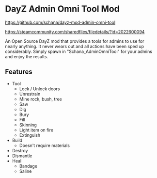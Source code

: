 # DayZ Admin Omni Tool Mod

<https://github.com/schana/dayz-mod-admin-omni-tool>

<https://steamcommunity.com/sharedfiles/filedetails/?id=2022600094>

An Open Source DayZ mod that provides a tools for admins to use for nearly anything. It never wears out and all actions have been sped up considerably. Simply spawn in "Schana_AdminOmniTool" for your admins and enjoy the results.

## Features

* Tool
  * Lock / Unlock doors
  * Unrestrain
  * Mine rock, bush, tree
  * Saw
  * Dig
  * Bury
  * Fill
  * Skinning
  * Light item on fire
  * Extinguish
* Build
  * Doesn't require materials
* Destroy
* Dismantle
* Heal
  * Bandage
  * Saline

